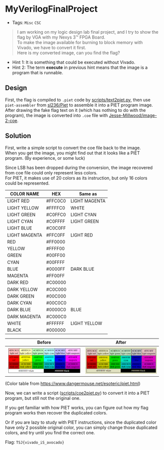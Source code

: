 # MyVerilogFinalProject
- Tags: `Misc` `CSC`

> I am working on my logic design lab final project, and I try to show the flag by VGA with my Nexys 3™ FPGA Board.  
> To make the image available for burning to block memory with Vivado, we have to convert it first.  
> Here is my converted image, can you find the flag?  

- Hint 1: It is something that could be executed without Vivado.  
- Hint 2: The term **execute** in previous hint means that the image is a program that is runnable.  

## Design
First, the flag is compiled to `.piet` code by [scripts/text2piet.py](scripts/text2piet.py), then use `piet-assembler` from [sl236/Piet](https://github.com/sl236/Piet) to assemble it into a PIET program image.  
After drawing the fake flag text on it (which has nothing to do with the program), the image is converted into `.coe` file with [Jesse-Millwood/image-2-coe](https://github.com/Jesse-Millwood/image-2-coe).  

## Solution
First, write a simple script to convert the coe file back to the image.  
When you get the image, you might find out that it looks like a PIET program. (By experience, or some luck)  

Since LSB has been dropped during the conversion, the image recovered from coe file could only represent less colors.  
For PIET, it makes use of 20 colors as its instruction, but only 16 colors could be represented.  

| COLOR NAME    | HEX     | Same as |
| ------------- | ------- | ------- |
| LIGHT RED     | #FFC0C0 | LIGHT MAGENTA | 
| LIGHT YELLOW  | #FFFFC0 | WHITE |
| LIGHT GREEN   | #C0FFC0 | LIGHT CYAN |
| LIGHT CYAN    | #C0FFFF | LIGHT GREEN |
| LIGHT BLUE    | #C0C0FF | |
| LIGHT MAGENTA | #FFC0FF | LIGHT RED |
|       RED     | #FF0000 | |
|       YELLOW  | #FFFF00 | |
|       GREEN   | #00FF00 | |
|       CYAN    | #00FFFF | |
|       BLUE    | #0000FF | DARK BLUE |
|       MAGENTA | #FF00FF | |
| DARK  RED     | #C00000 | |
| DARK  YELLOW  | #C0C000 | |
| DARK  GREEN   | #00C000 | |
| DARK  CYAN    | #00C0C0 | |
| DARK  BLUE    | #0000C0 | BLUE |
| DARK  MAGENTA | #C000C0 | |
| WHITE         | #FFFFFF | LIGHT YELLOW |
| BLACK         | #000000 | |

| Before | After |
| ------ | ----- |
| ![before](images/table.png) | ![after](images/table-converted.png) |

(Color table from https://www.dangermouse.net/esoteric/piet.html)


Now, we can write a script ([scripts/coe2piet.py](scripts/coe2piet.py)) to convert it into a PIET program, but still not the original one.  

If you get familiar with how PIET works, you can figure out how my flag program works then recover the duplicated colors.  

Or if you are lazy to study with PIET instructions, since the duplicated color have only 2 possible original color, you can simply change those duplicated colors, and try until you find the correct one.  

Flag: `TSJ{vivado_iS_avocado}`